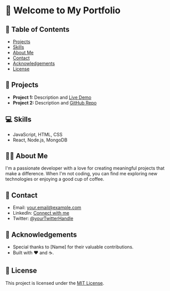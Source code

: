 # 👋 Welcome to My Portfolio

## 📂 Table of Contents
- [Projects](#projects)
- [Skills](#skills)
- [About Me](#about-me)
- [Contact](#contact)
- [Acknowledgements](#acknowledgements)
- [License](#license)

## 💼 Projects
- **Project 1:** Description and [Live Demo](#)
- **Project 2:** Description and [GitHub Repo](#)

## 💻 Skills
- JavaScript, HTML, CSS
- React, Node.js, MongoDB

## 🧑‍💼 About Me
I'm a passionate developer with a love for creating meaningful projects that make a difference. When I'm not coding, you can find me exploring new technologies or enjoying a good cup of coffee.

## 📧 Contact
- Email: your.email@example.com
- LinkedIn: [Connect with me](https://www.linkedin.com/yourprofile)
- Twitter: [@yourTwitterHandle](https://twitter.com/yourTwitterHandle)

## 🙏 Acknowledgements
- Special thanks to [Name] for their valuable contributions.
- Built with ❤️ and ☕.

## 📝 License
This project is licensed under the [MIT License](LICENSE).

